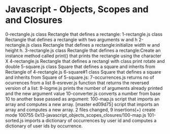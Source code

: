 # Javascript - Objects, Scopes and and Closures


0-rectangle.js  class Rectangle that defines a rectangle:
1-rectangle.js class Rectangle that defines a rectangle with two arguments w and h
2-rectangle.js class Rectangle that defines a rectangle:initialize width w and height h.
3-rectangle.js class Rectangle that defines a rectangle:Create an instance method called print() that prints the rectangle using the character X
4-rectangle.js Rectangle that defines a rectangl with class print rotate and double
5-square.js class Square that defines a square and inherits from Rectangle of 4-rectangle.js
6-square#1 class Square that defines a square and inherits from Square of 5-square.js:
7-occurrences.js returns no of ocurrences from a list 
8-esrever.js function that returns the reversed version of a list:
9-logme.js  prints the number of arguments already printed and the new argument value
10-converter.js converts a number from base 10 to another base passed as argument:
100-map.js script that imports an array and computes a new array.
[master ed09d75] script that imports an array and computes a new array.
 2 files changed, 9 insertions(+)
 create mode 100755 0x13-javascript_objects_scopes_closures/100-map.js
101-sorted.js  imports a dictionary of occurrences by user id and computes a dictionary of user ids by occurrence.
